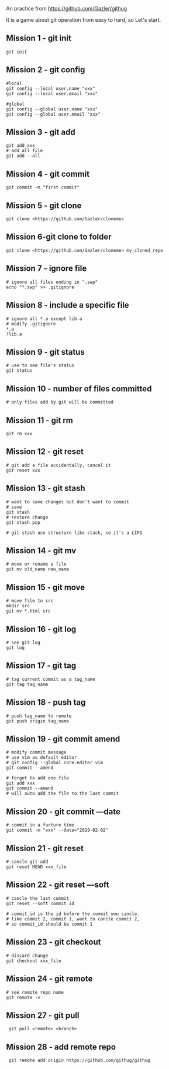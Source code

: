 An practice from <https://github.com/Gazler/githug>

It is a game about git operation from easy to hard, so Let's start.

## Mission 1 - git init

```
git init
```

## Mission 2 - git config

```
#local
git config --local user.name "xxx" 
git config --local user.email "xxx"

#global
git config --global user.name "xxx" 
git config --global user.email "xxx"
```

## Mission 3 - git add

```
git add xxx
# add all file
git add --all
```

## Mission 4 - git commit

```
git commit -m "first commit"
```

## Mission 5 - git clone

```
git clone <https://github.com/Gazler/cloneme>
```

## Mission 6-git clone to folder

```
git clone <https://github.com/Gazler/cloneme> my_cloned_repo
```

## Mission 7 - ignore file

```
# ignore all files ending in ".swp"
echo "*.swp" >> .gitignore
```

## Mission 8 - include a specific file

```
# ignore all *.a except lib.a
# modify .gitignore
*.a
!lib.a
```

## Mission 9 - git status

```
# use to see file's status
git status
```

## Mission 10 - number of files committed

```
# only files add by git will be committed
```

## Mission 11 - git rm

```
git rm xxx
```

## Mission 12 - git reset

```
# git add a file accidentally, cancel it
git reset xxx
```

## Mission 13 - git stash

```
# want to save changes but don't want to commit
# save
git stash
# restore change
git stash pop

# git stash use structure like stack, so it's a LIFO
```

## Mission 14 - git mv

```
# move or rename a file
git mv old_name new_name
```

## Mission 15 - git move

```
# move file to src
mkdir src
git mv *.html src
```

## Mission 16 - git log

```
# see git log
git log
```

## Mission 17 - git tag

```
# tag current commit as a tag_name
git tag tag_name
```

## Mission 18 - push tag

```
# push tag_name to remote
git push origin tag_name
```

## Mission 19 - git commit amend

```
# modify commit message
# use vim as default editor
# git config --global core.editor vim
git commit --amend

# forget to add one file
git add xxx
git commit --amend
# will auto add the file to the last commit
```

## Mission 20  - git commit —date

```
# commit in a furture time
git commit -m "xxx" --date="2019-02-02"
```

## Mission 21 - git reset

```
# cancle git add
git reset HEAD xxx_file
```

## Mission 22 - git reset —soft

```
# cancle the last commit
git reset --soft commit_id

# commit_id is the id before the commit you cancle.
# like commit 2, commit 1, want to cancle commit 2, 
# so commit_id should be commit 1
```

## Mission 23 - git checkout

```
# discard change
git checkout xxx_file
```



## Mission 24 - git remote

```
# see remote repo name
git remote -v
```



## Mission 27  - git pull

```
 git pull <remote> <branch>
```



## Mission 28 - add remote repo

```
 git remote add origin https://github.com/githug/githug
```




